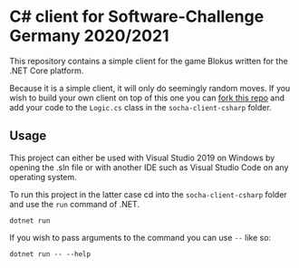 # C# client for Software-Challenge Germany 2020/2021

This repository contains a simple client for the game Blokus written for the .NET Core platform.

Because it is a simple client, it will only do seemingly random moves. If you wish to build your own client on top of this one you can [fork this repo](https://docs.github.com/en/free-pro-team@latest/github/getting-started-with-github/fork-a-repo) and add your code to the `Logic.cs` class in the `socha-client-csharp` folder.

## Usage

This project can either be used with Visual Studio 2019 on Windows by opening the .sln file or with another IDE such as Visual Studio Code on any operating system.

To run this project in the latter case cd into the `socha-client-csharp` folder and use the `run` command of .NET.

```dotnet run```

If you wish to pass arguments to the command you can use `--` like so:

```dotnet run -- --help```